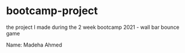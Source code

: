 # bootcamp-project
the project I made during the 2 week bootcamp 2021 - wall bar bounce game


Name: Madeha Ahmed